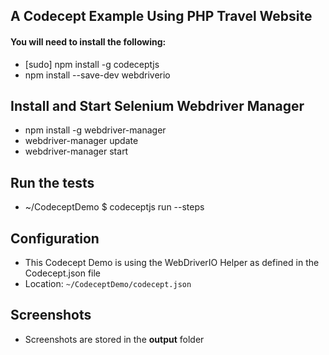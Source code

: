 ## A Codecept Example Using PHP Travel Website
#### You will need to install the following:
* [sudo] npm install -g codeceptjs
* npm install --save-dev webdriverio

## Install and Start Selenium Webdriver Manager
* npm install -g webdriver-manager
* webdriver-manager update
* webdriver-manager start

## Run the tests
* ~/CodeceptDemo $ codeceptjs run --steps

## Configuration
* This Codecept Demo is using the WebDriverIO Helper as defined in the Codecept.json file
* Location: <code>~/CodeceptDemo/codecept.json</code>

## Screenshots
* Screenshots are stored in the **output** folder



